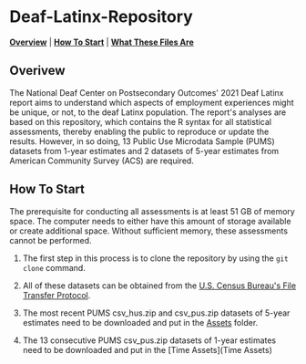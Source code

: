 # Deaf-Latinx-Repository

**[Overview](#overview)** | **[How To Start](start)** | **[What These Files Are](files)**

## Overivew <a id = 'overview'></a>

The National Deaf Center on Postsecondary Outcomes' 2021 Deaf Latinx report aims to understand which aspects of employment experiences might be unique, or not, to the deaf Latinx population. The report's analyses are based on this repository, which contains the R syntax for all statistical assessments, thereby enabling the public to reproduce or update the results. However, in so doing, 13 Public Use Microdata Sample (PUMS) datasets from 1-year estimates and 2 datasets of 5-year estimates from American Community Survey (ACS) are required.

## How To Start <a id = 'start'></a>

The prerequisite for conducting all assessments is at least 51 GB of memory space. The computer needs to either have this amount of storage available or create additional space. Without sufficient memory, these assessments cannot be performed.

1. The first step in this process is to clone the repository by using the ```git clone``` command.

2. All of these datasets can be obtained from the [U.S. Census Bureau's File Transfer Protocol](https://www2.census.gov/programs-surveys/acs/data/pums/).

3. The most recent PUMS csv_hus.zip and csv_pus.zip datasets of 5-year estimates need to be downloaded and put in the [Assets](Assets) folder.
   
4. The 13 consecutive PUMS csv_pus.zip datasets of 1-year estimates need to be downloaded and put in the [Time Assets](Time Assets)
